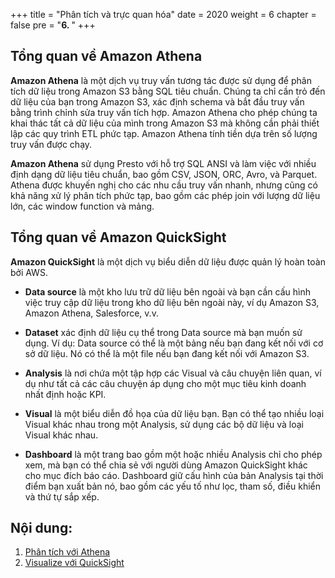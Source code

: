 +++
title = "Phân tích và trực quan hóa"
date = 2020
weight = 6
chapter = false
pre = "<b>6. </b>"
+++

## Tổng quan về Amazon Athena

**Amazon Athena** là một dịch vụ truy vấn tương tác được sử dụng để phân tích dữ liệu trong Amazon S3 bằng SQL tiêu chuẩn. Chúng ta chỉ cần trỏ đến dữ liệu của bạn trong Amazon S3, xác định schema và bắt đầu truy vấn bằng trình chỉnh sửa truy vấn tích hợp. Amazon Athena cho phép chúng ta khai thác tất cả dữ liệu của mình trong Amazon S3 mà không cần phải thiết lập các quy trình ETL phức tạp. Amazon Athena tính tiền dựa trên số lượng truy vấn được chạy.

**Amazon Athena** sử dụng Presto với hỗ trợ SQL ANSI và làm việc với nhiều định dạng dữ liệu tiêu chuẩn, bao gồm CSV, JSON, ORC, Avro, và Parquet. Athena được khuyến nghị cho các nhu cầu truy vấn nhanh, nhưng cũng có khả năng xử lý phân tích phức tạp, bao gồm các phép join với lượng dữ liệu lớn, các window function và mảng.

## Tổng quan về Amazon QuickSight

**Amazon QuickSight** là một dịch vụ biểu diễn dữ liệu được quản lý hoàn toàn bởi AWS.

- **Data source** là một kho lưu trữ dữ liệu bên ngoài và bạn cần cấu hình việc truy cập dữ liệu trong kho dữ liệu bên ngoài này, ví dụ Amazon S3, Amazon Athena, Salesforce, v.v.

- **Dataset** xác định dữ liệu cụ thể trong Data source mà bạn muốn sử dụng. Ví dụ: Data source có thể là một bảng nếu bạn đang kết nối với cơ sở dữ liệu. Nó có thể là một file nếu bạn đang kết nối với Amazon S3.

- **Analysis** là nơi chứa một tập hợp các Visual và câu chuyện liên quan, ví dụ như tất cả các câu chuyện áp dụng cho một mục tiêu kinh doanh nhất định hoặc KPI.

- **Visual** là một biểu diễn đồ họa của dữ liệu bạn. Bạn có thể tạo nhiều loại Visual khác nhau trong một Analysis, sử dụng các bộ dữ liệu và loại Visual khác nhau.

- **Dashboard** là một trang bao gồm một hoặc nhiều Analysis chỉ cho phép xem, mà bạn có thể chia sẻ với người dùng Amazon QuickSight khác cho mục đích báo cáo. Dashboard giữ cấu hình của bản Analysis tại thời điểm bạn xuất bản nó, bao gồm các yếu tố như lọc, tham số, điều khiển và thứ tự sắp xếp.

## Nội dung:

1. [Phân tích với Athena](6.1-athena)
2. [Visualize với QuickSight](6.2-quicksight)
